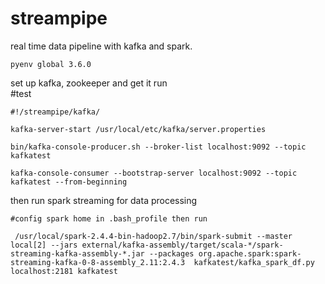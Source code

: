 # streampipe
real time data pipeline with kafka and spark.  

```
pyenv global 3.6.0
```

set up kafka, zookeeper and get it run </br>
#test 
```
#!/streampipe/kafka/

kafka-server-start /usr/local/etc/kafka/server.properties

bin/kafka-console-producer.sh --broker-list localhost:9092 --topic kafkatest

kafka-console-consumer --bootstrap-server localhost:9092 --topic kafkatest --from-beginning
```

then run spark streaming for data processing  

```
#config spark home in .bash_profile then run 

 /usr/local/spark-2.4.4-bin-hadoop2.7/bin/spark-submit --master local[2] --jars external/kafka-assembly/target/scala-*/spark-streaming-kafka-assembly-*.jar --packages org.apache.spark:spark-streaming-kafka-0-8-assembly_2.11:2.4.3  kafkatest/kafka_spark_df.py localhost:2181 kafkatest
 ```


